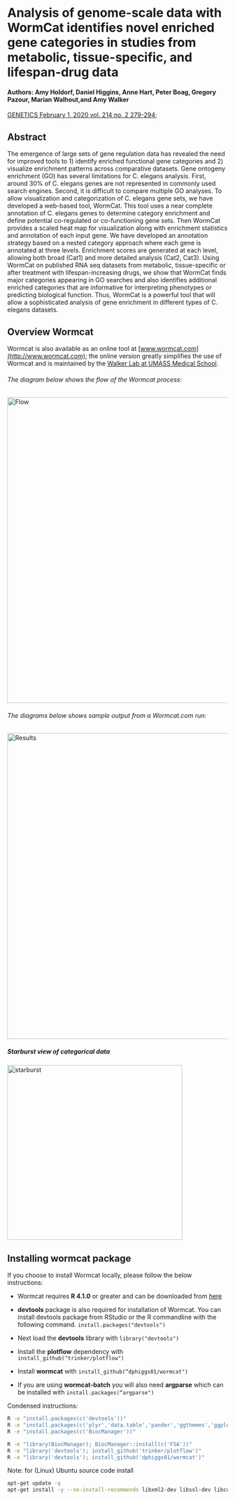 # Analysis of genome-scale data with WormCat identifies novel enriched gene categories in studies from metabolic, tissue-specific, and lifespan-drug data

#### Authors: Amy Holdorf, Daniel Higgins, Anne Hart, Peter Boag, Gregory Pazour, Marian Walhout,and Amy Walker

[GENETICS February 1, 2020 vol. 214 no. 2 279-294;](https://www.genetics.org/content/214/2/279)


## Abstract
The emergence of large sets of gene regulation data has revealed the need for improved tools to 1) identify enriched functional gene categories and 2) visualize enrichment patterns across comparative datasets.  Gene ontogeny enrichment (GO) has several limitations for C. elegans analysis. First, around 30% of C. elegans genes are not represented in commonly used search engines. Second, it is difficult to compare multiple GO analyses. To allow visualization and categorization of C. elegans gene sets, we have developed a web-based tool, WormCat.  This tool uses a near complete annotation of C. elegans genes to determine category enrichment and define potential co-regulated or co-functioning gene sets. Then WormCat provides a scaled heat map for visualization along with enrichment statistics and annotation of each input gene. We have developed an annotation strategy based on a nested category approach where each gene is annotated at three levels.  Enrichment scores are generated at each level, allowing both broad (Cat1) and more detailed analysis (Cat2, Cat3).  Using WormCat on published RNA seq datasets from metabolic, tissue-specific or after treatment with lifespan-increasing drugs, we show that WormCat finds major categories appearing in GO searches and also identifies additional enriched categories that are informative for interpreting phenotypes or predicting biological function.  Thus, WormCat is a powerful tool that will allow a sophisticated analysis of gene enrichment in different types of C. elegans datasets.

## Overview Wormcat
Wormcat is also available as an online tool at [www.wormcat.com](http://www.wormcat.com); the online version greatly simplifies the use of Wormcat and is maintained by the [Walker Lab at UMASS Medical School](http://www.amywalkerlab.com/).

###### The diagram below shows the flow of the Wormcat process:
<img src="./images/WormCat-Flow.png" alt="Flow" width="700"/>

###### The diagrams below shows sample output from a Wormcat.com run:
<img src="./images/results_screen.png" alt="Results" width="700"/>


##### Starburst view of categorical data
<img src="./images/sunburst.png" alt="starburst" width="400"/>

## Installing wormcat package

If you choose to install Wormcat locally, please follow the below instructions:

* Wormcat requires **R 4.1.0** or greater and can be downloaded from [here](https://www.r-project.org/)

* **devtools** package is also required for installation of Wormcat. You can install devtools package from RStudio or the R commandline with the following command. `install.packages("devtools")`

* Next load the **devtools** library with `library("devtools")`

* Install the **plotflow** dependency with `install_github("trinker/plotflow")`

* Install **wormcat** with `install_github(“dphiggs01/wormcat")`  

* If you are using **wormcat-batch** you will also need **argparse** which can be installed with `install.packages(“argparse")`


Condensed instructions:

```bash
R -e "install.packages(c('devtools'))"
R -e "install.packages(c('plyr','data.table','pander','ggthemes','ggplot2','scales','argparse','svglite'))"
R -e "install.packages(c('BiocManager'))"

R -e "library(BiocManager); BiocManager::install(c('FSA'))"
R -e "library('devtools'); install_github('trinker/plotflow')"
R -e "library('devtools'); install_github('dphiggs01/wormcat')"
```


Note: for (Linux) Ubuntu source code install 

```bash
apt-get update -q
apt-get install -y --no-install-recommends libxml2-dev libssl-dev libcurl4-openssl-dev libfontconfig1-dev libcairo2-dev libicu-dev libz-dev unzip zip liblzma-dev libbz2-dev libglpk-dev libharfbuzz-dev libfribidi-dev libfreetype6-dev libpng-dev libtiff5-dev libjpeg-dev libgit2-dev cmake
```



